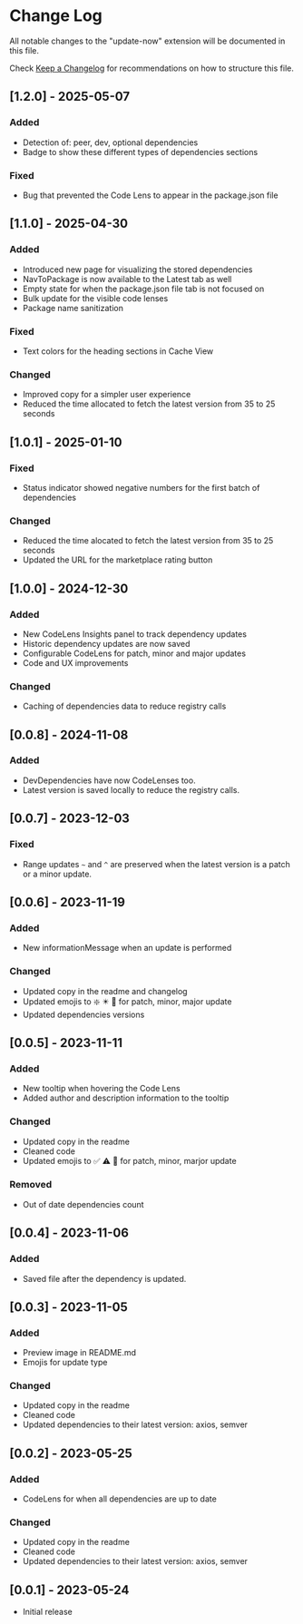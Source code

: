 # Change Log

All notable changes to the "update-now" extension will be documented in this file.

Check [Keep a Changelog](http://keepachangelog.com/) for recommendations on how to structure this file.

## [1.2.0] - 2025-05-07

### Added

 - Detection of: peer, dev, optional dependencies
 - Badge to show these different types of dependencies sections

### Fixed
 
 - Bug that prevented the Code Lens to appear in the package.json file


## [1.1.0] - 2025-04-30

### Added

 - Introduced new page for visualizing the stored dependencies
 - NavToPackage is now available to the Latest tab as well
 - Empty state for when the package.json file tab is not focused on
 - Bulk update for the visible code lenses
 - Package name sanitization

### Fixed
 
 - Text colors for the heading sections in Cache View

### Changed
 
 - Improved copy for a simpler user experience
 - Reduced the time allocated to fetch the latest version from 35 to 25 seconds


## [1.0.1] - 2025-01-10

### Fixed
 
 - Status indicator showed negative numbers for the first batch of dependencies

### Changed
 
 - Reduced the time alocated to fetch the latest version from 35 to 25 seconds
 - Updated the URL for the marketplace rating button

## [1.0.0] - 2024-12-30

### Added
 
 - New CodeLens Insights panel to track dependency updates
 - Historic dependency updates are now saved
 - Configurable CodeLens for patch, minor and major updates
 - Code and UX improvements

### Changed
 
 - Caching of dependencies data to reduce registry calls



## [0.0.8] - 2024-11-08

### Added

 - DevDependencies have now CodeLenses too.
 - Latest version is saved locally to reduce the registry calls. 

## [0.0.7] - 2023-12-03

### Fixed

 - Range updates `~` and `^` are preserved when the latest version is a patch or a minor update.

## [0.0.6] - 2023-11-19

### Added

 - New informationMessage when an update is performed

### Changed

- Updated copy in the readme and changelog
- Updated emojis to ❇️ ✴️ 🛑 for patch, minor, major update
- Updated dependencies versions


## [0.0.5] - 2023-11-11

### Added

 - New tooltip when hovering the Code Lens
 - Added author and description information to the tooltip

### Changed

- Updated copy in the readme
- Cleaned code
- Updated emojis to ✅ ⚠️ 🛑 for patch, minor, marjor update

### Removed

- Out of date dependencies count



## [0.0.4] - 2023-11-06

### Added

- Saved file after the dependency is updated.
  
## [0.0.3] - 2023-11-05

### Added

- Preview image in README.md
- Emojis for update type
  
### Changed

- Updated copy in the readme
- Cleaned code
- Updated dependencies to their latest version: axios, semver



## [0.0.2] - 2023-05-25

### Added

- CodeLens for when all dependencies are up to date
  
### Changed

- Updated copy in the readme
- Cleaned code
- Updated dependencies to their latest version: axios, semver


## [0.0.1] - 2023-05-24

- Initial release